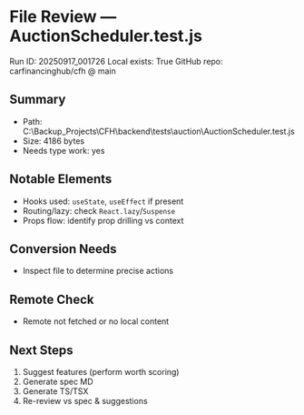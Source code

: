 # File Review — AuctionScheduler.test.js
Run ID: 20250917_001726
Local exists: True
GitHub repo: carfinancinghub/cfh @ main

## Summary
- Path: C:\Backup_Projects\CFH\backend\tests\auction\AuctionScheduler.test.js
- Size: 4186 bytes
- Needs type work: yes

## Notable Elements
- Hooks used: `useState`, `useEffect` if present
- Routing/lazy: check `React.lazy`/`Suspense`
- Props flow: identify prop drilling vs context

## Conversion Needs
- Inspect file to determine precise actions

## Remote Check
- Remote not fetched or no local content

## Next Steps
1) Suggest features (perform worth scoring)
2) Generate spec MD
3) Generate TS/TSX
4) Re-review vs spec & suggestions